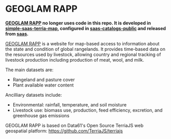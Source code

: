 GEOGLAM RAPP
============


**[GEOGLAM RAPP](https://map.geo-rapp.org/) no longer uses code in this repo. It is developed in 
[simple-saas-terria-map](https://github.com/TerriaJS/simple-saas-terria-map), configured in 
[saas-catalogs-public](https://github.com/TerriaJS/saas-catalogs-public/tree/main/geo-rapp) and released from 
[saas](https://github.com/TerriaJS/saas).**

[GEOGLAM RAPP](https://map.geo-rapp.org/) is a website for map-based access to information about the state and condition of global 
rangelands. It provides time-based data on the resources used by livestock, allowing country and regional tracking of livestock production including production of meat, wool, and milk.

The main datasets are:
* Rangeland and pasture cover
* Plant available water content

Ancilliary datasets include:
* Environmental: rainfall, temperature, and soil moisture
* Livestock use: biomass use, production, feed efficiency, excretion, and greenhouse gas emissions

GEOGLAM RAPP is based on Data61's Open Source TerriaJS web geospatial platform: https://github.com/TerriaJS/terriajs
